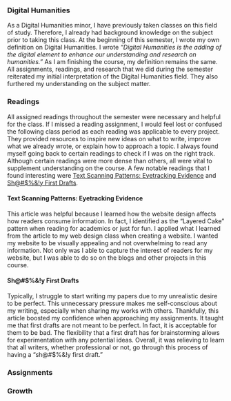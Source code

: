 ### Digital Humanities

As a Digital Humanities minor, I have previously taken classes on this field of study. Therefore, I already had background knowledge on the subject prior to taking this class. At the beginning of this semester, I wrote my own definition on Digital Humanities. I wrote _“Digital Humanities is the adding of the digital element to enhance our understanding and research on humanities.”_ As I am finishing the course, my definition remains the same. All assignments, readings, and research that we did during the semester reiterated my initial interpretation of the Digital Humanities field. They also furthered my understanding on the subject matter.

### Readings

All assigned readings throughout the semester were necessary and helpful for the class. If I missed a reading assignment, I would feel lost or confused the following class period as each reading was applicable to every project. They provided resources to inspire new ideas on what to write, improve what we already wrote, or explain how to approach a topic. I always found myself going back to certain readings to check if I was on the right track. Although certain readings were more dense than others, all were vital to supplement understanding on the course. A few notable readings that I found interesting were [Text Scanning Patterns: Eyetracking Evidence](https://www.nngroup.com/articles/text-scanning-patterns-eyetracking/) and [Sh@#$%&!y First Drafts](https://wrd.as.uky.edu/sites/default/files/1-Shitty%20First%20Drafts.pdf).

#### Text Scanning Patterns: Eyetracking Evidence

This article was helpful because I learned how the website design affects how readers consume information. In fact, I identified as the “Layered Cake” pattern when reading for academics or just for fun. I applied what I learned from the article to my web design class when creating a website. I wanted my website to be visually appealing and not overwhelming to read any information. Not only was I able to capture the interest of readers for my website, but I was able to do so on the blogs and other projects in this course.

#### Sh@#$%&!y First Drafts

Typically, I struggle to start writing my papers due to my unrealistic desire to be perfect. This unnecessary pressure makes me self-conscious about my writing, especially when sharing my works with others. Thankfully, this article boosted my confidence when approaching my assignments. It taught me that first drafts are not meant to be perfect. In fact, it is acceptable for them to be bad. The flexibility that a first draft has for brainstorming allows for experimentation with any potential ideas. Overall, it was relieving to learn that all writers, whether professional or not, go through this process of having a “sh@#$%&!y first draft.” 

### Assignments

### Growth

